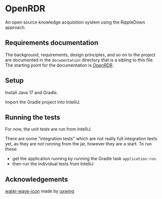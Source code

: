 # OpenRDR
An open source knowledge acquisition system using the RippleDown approach.

## Requirements documentation
The background, requirements, design principles, and so on to the project are documented in the 
`documentation` directory that is a sibling to this file. The starting point for the
documentation is [OpenRDR](./documentation/openrdr.md).

## Setup
Install Java 17 and Gradle.

Import the Gradle project into IntelliJ.

## Running the tests

For now, the unit tests are run from IntelliJ.

There are some "integration tests" which are not really full integration tests yet, as they are not
running from the jar, however they are a start. To run these:

- get the application running by running the Gradle task `application:run`.
- then run the individual tests from IntelliJ

## Acknowledgements

[water-wave-icon](https://uxwing.com/water-wave-icon) made by [uxwing](https://www.uxwing.com)  